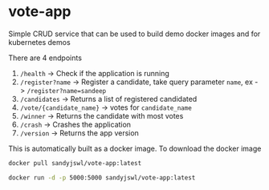 # vote-app
Simple CRUD service that can be used to build demo docker images and for kubernetes demos


There are 4 endpoints 


  1. `/health` -> Check if the application is running
  2. `/register?name` -> Register a candidate, take query parameter `name`, ex - > `/register?name=sandeep`
  3. `/candidates` -> Returns a list of registered candidated
  4. `/vote/{candidate_name}` -> votes for `candidate_name`
  5. `/winner` -> Returns the candidate with most votes
  6. `/crash` -> Crashes the application
  7. `/version` -> Returns the app version
  
  
 This is automatically built as a docker image. To download the docker image 
 ```bash
 docker pull sandyjswl/vote-app:latest
 ```
 
 ```bash
 docker run -d -p 5000:5000 sandyjswl/vote-app:latest
 ```
